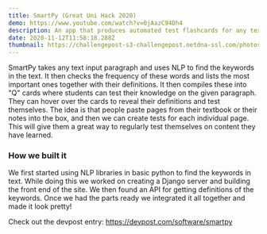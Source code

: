 ```yaml
---
title: SmartPy (Great Uni Hack 2020)
demo: https://www.youtube.com/watch?v=0jAazC94Dh4
description: An app that produces automated test flashcards for any text input.
date: 2020-11-12T11:58:18.288Z
thumbnail: https://challengepost-s3-challengepost.netdna-ssl.com/photos/production/software_photos/001/298/998/datas/gallery.jpg
---
```

SmartPy takes any text input paragraph and uses NLP to find the keywords in the text. It then checks the frequency of these words and lists the most important ones together with their definitions. It then compiles these into "Q" cards where students can test their knowledge on the given paragraph. They can hover over the cards to reveal their definitions and test themselves. The idea is that people paste pages from their textbook or their notes into the box, and then we can create tests for each individual page. This will give them a great way to regularly test themselves on content they have learned.

### How we built it

We first started using NLP libraries in basic python to find the keywords in text. While doing this we worked on creating a Django server and building the front end of the site. We then found an API for getting definitions of the keywords. Once we had the parts ready we integrated it all together and made it look pretty!

Check out the devpost entry: <https://devpost.com/software/smartpy>